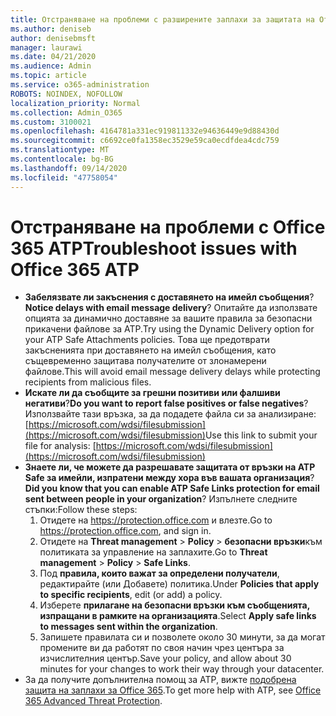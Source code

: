 ```yaml
---
title: Отстраняване на проблеми с разширените заплахи за защитата на Office 365 (ATP)
ms.author: deniseb
author: denisebmsft
manager: laurawi
ms.date: 04/21/2020
ms.audience: Admin
ms.topic: article
ms.service: o365-administration
ROBOTS: NOINDEX, NOFOLLOW
localization_priority: Normal
ms.collection: Admin_O365
ms.custom: 3100021
ms.openlocfilehash: 4164781a331ec919811332e94636449e9d88430d
ms.sourcegitcommit: c6692ce0fa1358ec3529e59ca0ecdfdea4cdc759
ms.translationtype: MT
ms.contentlocale: bg-BG
ms.lasthandoff: 09/14/2020
ms.locfileid: "47758054"
---
```

# <a name="troubleshoot-issues-with-office-365-atp"></a><span data-ttu-id="8cd1c-102">Отстраняване на проблеми с Office 365 ATP</span><span class="sxs-lookup"><span data-stu-id="8cd1c-102">Troubleshoot issues with Office 365 ATP</span></span>

- <span data-ttu-id="8cd1c-103">**Забелязвате ли закъснения с доставянето на имейл съобщения**?</span><span class="sxs-lookup"><span data-stu-id="8cd1c-103">**Notice delays with email message delivery**?</span></span> <span data-ttu-id="8cd1c-104">Опитайте да използвате опцията за динамично доставяне за вашите правила за безопасни прикачени файлове за ATP.</span><span class="sxs-lookup"><span data-stu-id="8cd1c-104">Try using the Dynamic Delivery option for your ATP Safe Attachments policies.</span></span> <span data-ttu-id="8cd1c-105">Това ще предотврати закъсненията при доставянето на имейл съобщения, като същевременно защитава получателите от злонамерени файлове.</span><span class="sxs-lookup"><span data-stu-id="8cd1c-105">This will avoid email message delivery delays while protecting recipients from malicious files.</span></span>
- <span data-ttu-id="8cd1c-106">**Искате ли да съобщите за грешни позитиви или фалшиви негативи**?</span><span class="sxs-lookup"><span data-stu-id="8cd1c-106">**Do you want to report false positives or false negatives**?</span></span> <span data-ttu-id="8cd1c-107">Използвайте тази връзка, за да подадете файла си за анализиране: [https://microsoft.com/wdsi/filesubmission](https://microsoft.com/wdsi/filesubmission)</span><span class="sxs-lookup"><span data-stu-id="8cd1c-107">Use this link to submit your file for analysis: [https://microsoft.com/wdsi/filesubmission](https://microsoft.com/wdsi/filesubmission)</span></span>
- <span data-ttu-id="8cd1c-108">**Знаете ли, че можете да разрешавате защитата от връзки на ATP Safe за имейли, изпратени между хора във вашата организация**?</span><span class="sxs-lookup"><span data-stu-id="8cd1c-108">**Did you know that you can enable ATP Safe Links protection for email sent between people in your organization**?</span></span> <span data-ttu-id="8cd1c-109">Изпълнете следните стъпки:</span><span class="sxs-lookup"><span data-stu-id="8cd1c-109">Follow these steps:</span></span>
    1. <span data-ttu-id="8cd1c-110">Отидете на https://protection.office.com и влезте.</span><span class="sxs-lookup"><span data-stu-id="8cd1c-110">Go to https://protection.office.com, and sign in.</span></span>
    2. <span data-ttu-id="8cd1c-111">Отидете на **Threat management**  >  **Policy**  >  **безопасни връзки**към политиката за управление на заплахите.</span><span class="sxs-lookup"><span data-stu-id="8cd1c-111">Go to **Threat management** > **Policy** > **Safe Links**.</span></span>
    3. <span data-ttu-id="8cd1c-112">Под **правила, които важат за определени получатели**, редактирайте (или Добавете) политика.</span><span class="sxs-lookup"><span data-stu-id="8cd1c-112">Under **Policies that apply to specific recipients**, edit (or add) a policy.</span></span>
    4. <span data-ttu-id="8cd1c-113">Изберете **прилагане на безопасни връзки към съобщенията, изпращани в рамките на организацията**.</span><span class="sxs-lookup"><span data-stu-id="8cd1c-113">Select **Apply safe links to messages sent within the organization**.</span></span>
    5. <span data-ttu-id="8cd1c-114">Запишете правилата си и позволете около 30 минути, за да могат промените ви да работят по своя начин чрез центъра за изчислителния център.</span><span class="sxs-lookup"><span data-stu-id="8cd1c-114">Save your policy, and allow about 30 minutes for your changes to work their way through your datacenter.</span></span>
- <span data-ttu-id="8cd1c-115">За да получите допълнителна помощ за ATP, вижте [подобрена защита на заплахи за Office 365](https://docs.microsoft.com/microsoft-365/security/office-365-security/office-365-atp).</span><span class="sxs-lookup"><span data-stu-id="8cd1c-115">To get more help with ATP, see [Office 365 Advanced Threat Protection](https://docs.microsoft.com/microsoft-365/security/office-365-security/office-365-atp).</span></span>